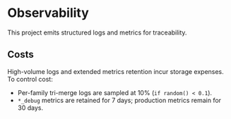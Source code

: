 # Observability

This project emits structured logs and metrics for traceability.

## Costs
High-volume logs and extended metrics retention incur storage expenses. To control cost:
- Per-family tri-merge logs are sampled at 10% (`if random() < 0.1`).
- `*_debug` metrics are retained for 7 days; production metrics remain for 30 days.
